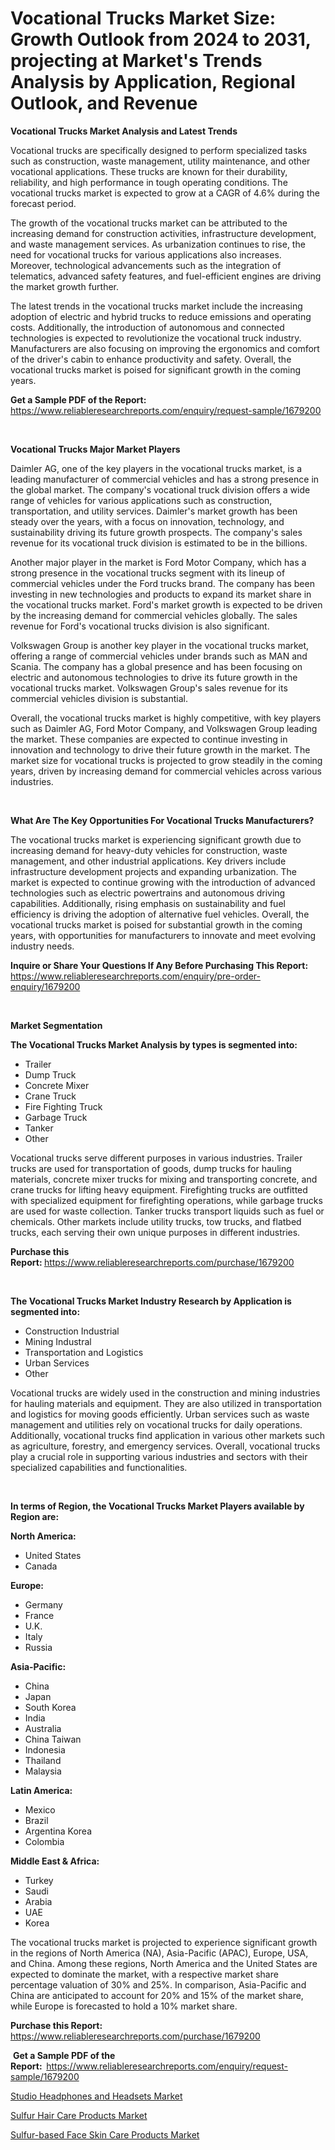 <p><h1>Vocational Trucks Market Size: Growth Outlook from 2024 to 2031, projecting at Market's Trends Analysis by Application, Regional Outlook, and Revenue</h1></p><p><strong>Vocational Trucks Market Analysis and Latest Trends</strong></p>
<p><p>Vocational trucks are specifically designed to perform specialized tasks such as construction, waste management, utility maintenance, and other vocational applications. These trucks are known for their durability, reliability, and high performance in tough operating conditions. The vocational trucks market is expected to grow at a CAGR of 4.6% during the forecast period.</p><p>The growth of the vocational trucks market can be attributed to the increasing demand for construction activities, infrastructure development, and waste management services. As urbanization continues to rise, the need for vocational trucks for various applications also increases. Moreover, technological advancements such as the integration of telematics, advanced safety features, and fuel-efficient engines are driving the market growth further.</p><p>The latest trends in the vocational trucks market include the increasing adoption of electric and hybrid trucks to reduce emissions and operating costs. Additionally, the introduction of autonomous and connected technologies is expected to revolutionize the vocational truck industry. Manufacturers are also focusing on improving the ergonomics and comfort of the driver's cabin to enhance productivity and safety. Overall, the vocational trucks market is poised for significant growth in the coming years.</p></p>
<p><strong>Get a Sample PDF of the Report:&nbsp;</strong> <a href="https://www.reliableresearchreports.com/enquiry/request-sample/1679200">https://www.reliableresearchreports.com/enquiry/request-sample/1679200</a></p>
<p>&nbsp;</p>
<p><strong>Vocational Trucks Major Market Players</strong></p>
<p><p>Daimler AG, one of the key players in the vocational trucks market, is a leading manufacturer of commercial vehicles and has a strong presence in the global market. The company's vocational truck division offers a wide range of vehicles for various applications such as construction, transportation, and utility services. Daimler's market growth has been steady over the years, with a focus on innovation, technology, and sustainability driving its future growth prospects. The company's sales revenue for its vocational truck division is estimated to be in the billions.</p><p>Another major player in the market is Ford Motor Company, which has a strong presence in the vocational trucks segment with its lineup of commercial vehicles under the Ford trucks brand. The company has been investing in new technologies and products to expand its market share in the vocational trucks market. Ford's market growth is expected to be driven by the increasing demand for commercial vehicles globally. The sales revenue for Ford's vocational trucks division is also significant.</p><p>Volkswagen Group is another key player in the vocational trucks market, offering a range of commercial vehicles under brands such as MAN and Scania. The company has a global presence and has been focusing on electric and autonomous technologies to drive its future growth in the vocational trucks market. Volkswagen Group's sales revenue for its commercial vehicles division is substantial.</p><p>Overall, the vocational trucks market is highly competitive, with key players such as Daimler AG, Ford Motor Company, and Volkswagen Group leading the market. These companies are expected to continue investing in innovation and technology to drive their future growth in the market. The market size for vocational trucks is projected to grow steadily in the coming years, driven by increasing demand for commercial vehicles across various industries.</p></p>
<p>&nbsp;</p>
<p><strong>What Are The Key Opportunities For Vocational Trucks Manufacturers?</strong></p>
<p><p>The vocational trucks market is experiencing significant growth due to increasing demand for heavy-duty vehicles for construction, waste management, and other industrial applications. Key drivers include infrastructure development projects and expanding urbanization. The market is expected to continue growing with the introduction of advanced technologies such as electric powertrains and autonomous driving capabilities. Additionally, rising emphasis on sustainability and fuel efficiency is driving the adoption of alternative fuel vehicles. Overall, the vocational trucks market is poised for substantial growth in the coming years, with opportunities for manufacturers to innovate and meet evolving industry needs.</p></p>
<p><strong>Inquire or Share Your Questions If Any Before Purchasing This Report:</strong> <a href="https://www.reliableresearchreports.com/enquiry/pre-order-enquiry/1679200">https://www.reliableresearchreports.com/enquiry/pre-order-enquiry/1679200</a></p>
<p>&nbsp;</p>
<p><strong>Market Segmentation</strong></p>
<p><strong>The Vocational Trucks Market Analysis by types is segmented into:</strong></p>
<p><ul><li>Trailer</li><li>Dump Truck</li><li>Concrete Mixer</li><li>Crane Truck</li><li>Fire Fighting Truck</li><li>Garbage Truck</li><li>Tanker</li><li>Other</li></ul></p>
<p><p>Vocational trucks serve different purposes in various industries. Trailer trucks are used for transportation of goods, dump trucks for hauling materials, concrete mixer trucks for mixing and transporting concrete, and crane trucks for lifting heavy equipment. Firefighting trucks are outfitted with specialized equipment for firefighting operations, while garbage trucks are used for waste collection. Tanker trucks transport liquids such as fuel or chemicals. Other markets include utility trucks, tow trucks, and flatbed trucks, each serving their own unique purposes in different industries.</p></p>
<p><strong>Purchase this Report:&nbsp;</strong><a href="https://www.reliableresearchreports.com/purchase/1679200">https://www.reliableresearchreports.com/purchase/1679200</a></p>
<p>&nbsp;</p>
<p><strong>The Vocational Trucks Market Industry Research by Application is segmented into:</strong></p>
<p><ul><li>Construction Industrial</li><li>Mining Industral</li><li>Transportation and Logistics</li><li>Urban Services</li><li>Other</li></ul></p>
<p><p>Vocational trucks are widely used in the construction and mining industries for hauling materials and equipment. They are also utilized in transportation and logistics for moving goods efficiently. Urban services such as waste management and utilities rely on vocational trucks for daily operations. Additionally, vocational trucks find application in various other markets such as agriculture, forestry, and emergency services. Overall, vocational trucks play a crucial role in supporting various industries and sectors with their specialized capabilities and functionalities.</p></p>
<p>&nbsp;</p>
<p><strong>In terms of Region, the Vocational Trucks Market Players available by Region are:</strong></p>
<p>
    <p> <strong> North America: </strong>
        <ul>
            <li>United States</li>
            <li>Canada</li>
        </ul>
        </p> 
    <p> <strong> Europe: </strong>
        <ul>
            <li>Germany</li>
            <li>France</li>
            <li>U.K.</li>
            <li>Italy</li>
            <li>Russia</li>
        </ul>
        </p> 
    <p> <strong> Asia-Pacific: </strong>
        <ul>
            <li>China</li>
            <li>Japan</li>
            <li>South Korea</li>
            <li>India</li>
            <li>Australia</li>
            <li>China Taiwan</li>
            <li>Indonesia</li>
            <li>Thailand</li>
            <li>Malaysia</li>
        </ul>
        </p> 
    <p> <strong> Latin America: </strong>
        <ul>
            <li>Mexico</li>
            <li>Brazil</li>
            <li>Argentina Korea</li>
            <li>Colombia</li>
        </ul>
        </p> 
    <p> <strong> Middle East & Africa: </strong>
        <ul>
            <li>Turkey</li>
            <li>Saudi</li>
            <li>Arabia</li>
            <li>UAE</li>
            <li>Korea</li>
        </ul>
    </p>
    </p>
<p><p>The vocational trucks market is projected to experience significant growth in the regions of North America (NA), Asia-Pacific (APAC), Europe, USA, and China. Among these regions, North America and the United States are expected to dominate the market, with a respective market share percentage valuation of 30% and 25%. In comparison, Asia-Pacific and China are anticipated to account for 20% and 15% of the market share, while Europe is forecasted to hold a 10% market share.</p></p>
<p><strong>Purchase this Report: </strong><a href="https://www.reliableresearchreports.com/purchase/1679200">https://www.reliableresearchreports.com/purchase/1679200</a></p>
<p>&nbsp;<strong>Get a Sample PDF of the Report:&nbsp;&nbsp;</strong><a href="https://www.reliableresearchreports.com/enquiry/request-sample/1679200">https://www.reliableresearchreports.com/enquiry/request-sample/1679200</a></p>
<p><strong></strong></p>
<p><p><a href="https://view.publitas.com/reportprime-1/studio-headphones-and-headsets-market-size-share-trends-analysis-report-by-application-regional-outlook-competitive-strategies-and-segment-forecasts-2023-2030/">Studio Headphones and Headsets Market</a></p><p><a href="https://view.publitas.com/reportprime-1/sulfur-hair-care-products-market-size-growth-and-forecast-from-2023-2030/">Sulfur Hair Care Products Market</a></p><p><a href="https://view.publitas.com/reportprime-1/sulfur-based-face-skin-care-products-market-research-report-provides-thorough-industry-overview-which-offers-an-in-depth-analysis-of-product-trends-and-new-market-divisions/">Sulfur-based Face Skin Care Products Market</a></p></p>